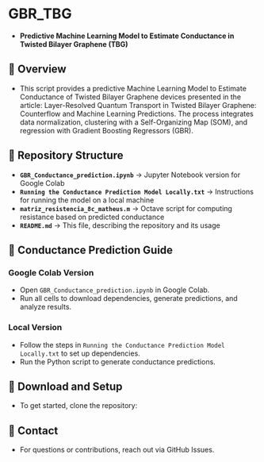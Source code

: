 #   GBR_TBG
*   **Predictive Machine Learning Model to Estimate Conductance in Twisted Bilayer Graphene (TBG)**

##   📌 Overview
*   This script provides a predictive Machine Learning Model to Estimate Conductance of Twisted Bilayer Graphene devices presented in the article: Layer-Resolved Quantum Transport in Twisted Bilayer Graphene: Counterflow and Machine Learning Predictions. The process integrates data normalization, clustering with a Self-Organizing Map (SOM), and regression with Gradient Boosting Regressors (GBR).

##   📂 Repository Structure
*   **`GBR_Conductance_prediction.ipynb`** → Jupyter Notebook version for Google Colab  
*   **`Running the Conductance Prediction Model Locally.txt`** → Instructions for running the model on a local machine  
*   **`matriz_resistencia_8c_matheus.m`** → Octave script for computing resistance based on predicted conductance  
*   **`README.md`** → This file, describing the repository and its usage  

##   🔬 Conductance Prediction Guide
###   Google Colab Version
*   Open `GBR_Conductance_prediction.ipynb` in Google Colab.  
*   Run all cells to download dependencies, generate predictions, and analyze results.  

###   Local Version
*   Follow the steps in `Running the Conductance Prediction Model Locally.txt` to set up dependencies.  
*   Run the Python script to generate conductance predictions.  

##   📩 Download and Setup
*   To get started, clone the repository:

##   📧 Contact
*   For questions or contributions, reach out via GitHub Issues.
